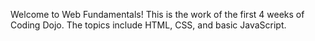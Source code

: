 Welcome to Web Fundamentals! This is the work of the first 4 weeks of Coding Dojo. The topics include HTML, CSS, and basic JavaScript.
